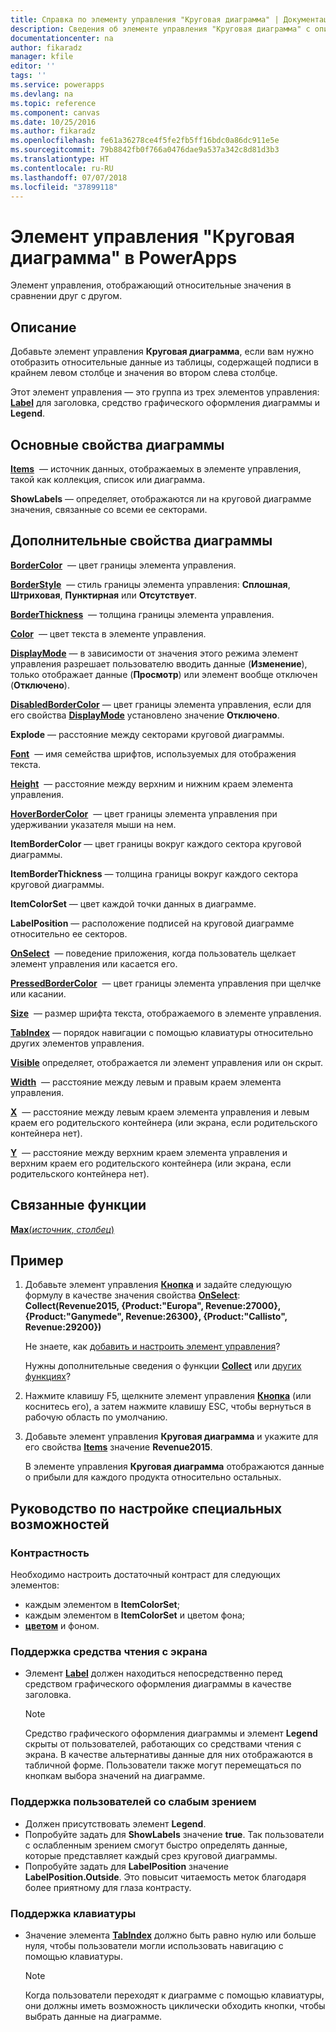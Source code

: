 ```yaml
---
title: Справка по элементу управления "Круговая диаграмма" | Документация Майкрософт
description: Сведения об элементе управления "Круговая диаграмма" с описанием его свойств и примерами
documentationcenter: na
author: fikaradz
manager: kfile
editor: ''
tags: ''
ms.service: powerapps
ms.devlang: na
ms.topic: reference
ms.component: canvas
ms.date: 10/25/2016
ms.author: fikaradz
ms.openlocfilehash: fe61a36278ce4f5fe2fb5ff16bdc0a86dc911e5e
ms.sourcegitcommit: 79b8842fb0f766a0476dae9a537a342c8d81d3b3
ms.translationtype: HT
ms.contentlocale: ru-RU
ms.lasthandoff: 07/07/2018
ms.locfileid: "37899118"
---
```

# <a name="pie-chart-control-in-powerapps"></a>Элемент управления "Круговая диаграмма" в PowerApps
Элемент управления, отображающий относительные значения в сравнении друг с другом.

## <a name="description"></a>Описание
Добавьте элемент управления **Круговая диаграмма**, если вам нужно отобразить относительные данные из таблицы, содержащей подписи в крайнем левом столбце и значения во втором слева столбце.

Этот элемент управления — это группа из трех элементов управления: **[Label](control-text-box.md)** для заголовка, средство графического оформления диаграммы и **Legend**.

## <a name="chart-key-properties"></a>Основные свойства диаграммы
**[Items](properties-core.md)**  — источник данных, отображаемых в элементе управления, такой как коллекция, список или диаграмма.

**ShowLabels** — определяет, отображаются ли на круговой диаграмме значения, связанные со всеми ее секторами.

## <a name="additional-chart-properties"></a>Дополнительные свойства диаграммы
**[BorderColor](properties-color-border.md)**  — цвет границы элемента управления.

**[BorderStyle](properties-color-border.md)**  — стиль границы элемента управления: **Сплошная**, **Штриховая**, **Пунктирная** или **Отсутствует**.

**[BorderThickness](properties-color-border.md)**  — толщина границы элемента управления.

**[Color](properties-color-border.md)**  — цвет текста в элементе управления.

**[DisplayMode](properties-core.md)** — в зависимости от значения этого режима элемент управления разрешает пользователю вводить данные (**Изменение**), только отображает данные (**Просмотр**) или элемент вообще отключен (**Отключено**).

**[DisabledBorderColor](properties-color-border.md)** — цвет границы элемента управления, если для его свойства **[DisplayMode](properties-core.md)** установлено значение **Отключено**.

**Explode** — расстояние между секторами круговой диаграммы.

**[Font](properties-text.md)**  — имя семейства шрифтов, используемых для отображения текста.

**[Height](properties-size-location.md)**  — расстояние между верхним и нижним краем элемента управления.

**[HoverBorderColor](properties-color-border.md)**  — цвет границы элемента управления при удерживании указателя мыши на нем.

**ItemBorderColor** — цвет границы вокруг каждого сектора круговой диаграммы.

**ItemBorderThickness** — толщина границы вокруг каждого сектора круговой диаграммы.

**ItemColorSet** — цвет каждой точки данных в диаграмме.

**LabelPosition** — расположение подписей на круговой диаграмме относительно ее секторов.

**[OnSelect](properties-core.md)**  — поведение приложения, когда пользователь щелкает элемент управления или касается его.

**[PressedBorderColor](properties-color-border.md)**  — цвет границы элемента управления при щелчке или касании.

**[Size](properties-text.md)**  — размер шрифта текста, отображаемого в элементе управления.

**[TabIndex](properties-accessibility.md)** — порядок навигации с помощью клавиатуры относительно других элементов управления.

**[Visible](properties-core.md)** определяет, отображается ли элемент управления или он скрыт.

**[Width](properties-size-location.md)**  — расстояние между левым и правым краем элемента управления.

**[X](properties-size-location.md)**  — расстояние между левым краем элемента управления и левым краем его родительского контейнера (или экрана, если родительского контейнера нет).

**[Y](properties-size-location.md)**  — расстояние между верхним краем элемента управления и верхним краем его родительского контейнера (или экрана, если родительского контейнера нет).

## <a name="related-functions"></a>Связанные функции
[**Max**(*источник*, *столбец*)](../functions/function-aggregates.md)

## <a name="example"></a>Пример
1. Добавьте элемент управления **[Кнопка](control-button.md)** и задайте следующую формулу в качестве значения свойства **[OnSelect](properties-core.md)**:<br>
   **Collect(Revenue2015, {Product:"Europa", Revenue:27000}, {Product:"Ganymede", Revenue:26300}, {Product:"Callisto", Revenue:29200})**
   
    Не знаете, как [добавить и настроить элемент управления](../add-configure-controls.md)?
   
    Нужны дополнительные сведения о функции **[Collect](../functions/function-clear-collect-clearcollect.md)** или [других функциях](../formula-reference.md)?
2. Нажмите клавишу F5, щелкните элемент управления **[Кнопка](control-button.md)** (или коснитесь его), а затем нажмите клавишу ESC, чтобы вернуться в рабочую область по умолчанию.
3. Добавьте элемент управления **Круговая диаграмма** и укажите для его свойства **[Items](properties-core.md)** значение **Revenue2015**.
   
    В элементе управления **Круговая диаграмма** отображаются данные о прибыли для каждого продукта относительно остальных.


## <a name="accessibility-guidelines"></a>Руководство по настройке специальных возможностей
### <a name="color-contrast"></a>Контрастность
Необходимо настроить достаточный контраст для следующих элементов:
* каждым элементом в **ItemColorSet**;
* каждым элементом в **ItemColorSet** и цветом фона;
* **[цветом](properties-color-border.md)** и фоном.

### <a name="screen-reader-support"></a>Поддержка средства чтения с экрана
* Элемент **[Label](control-text-box.md)** должен находиться непосредственно перед средством графического оформления диаграммы в качестве заголовка.

    > [!NOTE]
  > Средство графического оформления диаграммы и элемент **Legend** скрыты от пользователей, работающих со средствами чтения с экрана. В качестве альтернативы данные для них отображаются в табличной форме. Пользователи также могут перемещаться по кнопкам выбора значений на диаграмме.

### <a name="low-vision-support"></a>Поддержка пользователей со слабым зрением
* Должен присутствовать элемент **Legend**.
* Попробуйте задать для **ShowLabels** значение **true**. Так пользователи с ослабленным зрением смогут быстро определять данные, которые представляет каждый срез круговой диаграммы.
* Попробуйте задать для **LabelPosition** значение **LabelPosition.Outside**. Это повысит читаемость меток благодаря более приятному для глаза контрасту.

### <a name="keyboard-support"></a>Поддержка клавиатуры
* Значение элемента **[TabIndex](properties-accessibility.md)** должно быть равно нулю или больше нуля, чтобы пользователи могли использовать навигацию с помощью клавиатуры.

    > [!NOTE]
  > Когда пользователи переходят к диаграмме с помощью клавиатуры, они должны иметь возможность циклически обходить кнопки, чтобы выбрать данные на диаграмме.
